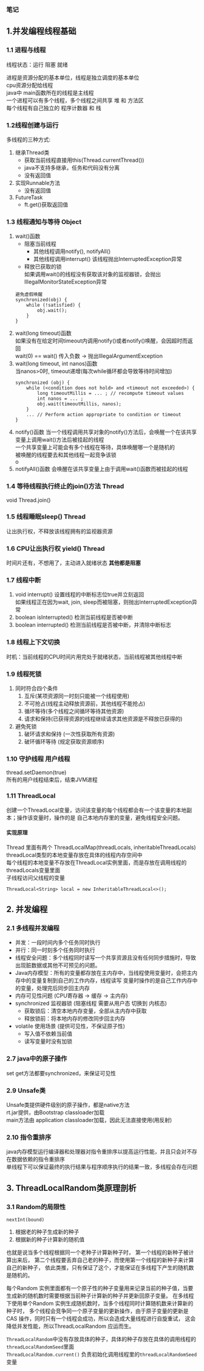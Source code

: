 
### 笔记
## 1.并发编程线程基础

### 1.1 进程与线程

线程状态：运行 阻塞 就绪  

进程是资源分配的基本单位，线程是独立调度的基本单位  
cpu资源分配给线程  
java中 main函数所在的线程是主线程  
一个进程可以有多个线程，多个线程之间共享 堆 和 方法区  
每个线程有自己独立的 程序计数器 和 栈  

### 1.2线程创建与运行
多线程的三种方式:  
  1. 继承Thread类
     * 获取当前线程直接用this(Thread.currentThread())
      * java不支持多继承，任务和代码没有分离
      * 没有返回值
  2. 实现Runnable方法
     * 没有返回值
  3. FutureTask
     * ft.get()获取返回值

### 1.3 线程通知与等待 Object
1. wait()函数  
    * 阻塞当前线程
      * 其他线程调用notify(), notifyAll()
      * 其他线程调用interrupt() 该线程抛出InterruptedException异常
    * 释放已获取的锁  
    如果调用wait()的线程没有获取该对象的监视器锁，会抛出IllegalMonitorStateException异常
    ```
    避免虚假唤醒
    synchronized(obj) {
        while (!satisfied) {
            obj.wait();
        }
    }
    ```
2. wait(long timeout)函数  
如果没有在给定时间timeout内调用notify()或者notify()唤醒，会因超时而返回  
wait(0) == wait() 传入负数 -> 抛出IllegalArgumentException  
3. wait(long timeout, int nanos)函数  
当nanos>0时, timeout递增(每次while循环都会导致等待时间增加)
    ```
    synchronized (obj) {
        while (<condition does not hold> and <timeout not exceeded>) {
            long timeoutMillis = ... ; // recompute timeout values
            int nanos = ... ;
            obj.wait(timeoutMillis, nanos);
        }
        ... // Perform action appropriate to condition or timeout
    }
   ```
4. notify()函数
   当一个线程调用共享对象的notify()方法后，会唤醒一个在该共享变量上调用wait()方法后被挂起的线程  
   一个共享变量上可能会有多个线程在等待，具体唤醒哪一个是随机的  
   被唤醒的线程要去和其他线程一起竞争该锁  
   o
5. notifyAll()函数
   会唤醒在该共享变量上由于调用wait()函数而被挂起的线程  

### 1.4 等待线程执行终止的join()方法 Thread
   void Thread.join()

### 1.5 线程睡眠sleep() Thread
   让出执行权，不释放该线程拥有的监视器资源  

### 1.6 CPU让出执行权 yield() Thread
   时间片还有，不想用了，主动进入就绪状态 **其他都是阻塞**

### 1.7 线程中断
   1. void interrupt() 设置线程的中断标志位true并立刻返回  
     如果线程正在因为wait, join, sleep而被阻塞，则抛出InterruptedException异常  
   2. boolean isInterrupted() 检测当前线程是否被中断  
   3. boolean interrupted() 检测当前线程是否被中断，并清除中断标志

### 1.8 线程上下文切换
   时机：当前线程的CPU时间片用完处于就绪状态，当前线程被其他线程中断

### 1.9 线程死锁
  1. 同时符合四个条件
     1. 互斥(某项资源同一时刻只能被一个线程使用)
     2. 不可抢占(线程主动释放资源前，其他线程不能抢占)
     3. 循环等待(多个线程之间循环等待其他资源)
     4. 请求和保持(已获得资源的线程继续请求其他资源是不释放已获得的)
  2. 避免死锁
     1. 破环请求和保持 (一次性获取所有资源)
     2. 破环循环等待 (规定获取资源顺序)

### 1.10 守护线程 用户线程
   thread.setDaemon(true)  
   所有的用户线程结束后，结束JVM进程

### 1.11 ThreadLocal
   创建一个ThreadLocal变量，访问该变量的每个线程都会有一个该变量的本地副本；操作该变量时，操作的是
自己本地内存里的变量，避免线程安全问题。
#### 实现原理
Thread 里面有两个 ThreadLocalMap(threadLocals, inheritableThreadLocals)
threadLocal类型的本地变量存放在具体的线程内存空间中  
每个线程的本地变量不存放在ThreadLocal实例里面，而是存放在调用线程的threadLocals变量里面  
子线程访问父线程的变量  
```
ThreadLocal<String> local = new InheritableThreadLocal<>();
```

## 2. 并发编程

### 2.1 多线程并发编程
* 并发：一段时间内多个任务同时执行
* 并行：同一时刻多个任务同时执行
* 线程安全问题：多个线程同时读写一个共享资源且没有任何同步措施时，导致出现脏数据或其他不可预见的问题。
* Java内存模型：所有的变量都存放在主内存中，当线程使用变量时，会把主内存中的变量复制到自己的工作内存，线程读写
变量时操作的是自己工作内存中的变量，处理完后同步回主内存
* 内存可见性问题 (CPU寄存器 -> 缓存 -> 主内存)
* synchronized 监视器锁 (阻塞线程 需要从用户态 切换到 内核态)
  * 获取锁后：清空本地内存变量，全部从主内存中获取
  * 释放锁前：将本地内存的修改同步回主内存
* volatile 使用场景 (提供可见性，不保证原子性)
  * 写入值不依赖当前值
  * 读写变量时没有加锁
### 2.7 java中的原子操作
set get方法都要synchronized，来保证可见性

### 2.9 Unsafe类
Unsafe类提供硬件级别的原子操作，都是native方法  
rt.jar提供，由Bootstrap classloader加载  
main方法由 application classloader加载，因此无法直接使用(用反射)


### 2.10 指令重排序
java内存模型运行编译器和处理器对指令重排序以提高运行性能，并且只会对不存在数据依赖的指令重排序  
单线程下可以保证最终的执行结果与程序顺序执行的结果一致，多线程会存在问题  


## 3. ThreadLocalRandom类原理剖析
### 3.1 Random的局限性
`nextInt(bound)`  
1. 根据老的种子生成新的种子  
2. 根据新的种子计算新的随机值  

也就是说当多个线程根据同一个老种子计算新种子时， 第一个线程的新种子被计算出来后，
第二个线程要丢弃自己老的种子，而使用第一个线程的新种子来计算自己的新种子，
依此类推，只有保证了这个，才能保证在多线程下产生的随机数是随机的。  

每个Random 实例里面都有一个原子性的种子变量用来记录当前的种子值，当要生成新的随机数时需要根据当前种子计算新的种子并更新回原子变量。
在多线程下使用单个Random 实例生成随机数时，当多个线程同时计算随机数来计算新的种子时，
多个线程会竞争同一个原子变量的更新操作，由于原子变量的更新是CAS 操作，同时只有一个线程会成功，所以会造成大量线程进行自旋重试，
这会降低并发性能，所以ThreadLocalRandom 应运而生。  

`ThreadLocalRandom`中没有存放具体的种子，具体的种子存放在具体的调用线程的`threadLocalRandomSeed`里面  
`ThreadLocalRandom.current()` 负责初始化调用线程里的`threadLocalRandomSeed`变量  






